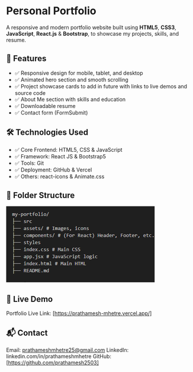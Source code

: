 # Personal Portfolio

A responsive and modern portfolio website built using **HTML5**, **CSS3**, **JavaScript**, **React.js** & **Bootstrap**, to showcase my projects, skills, and resume.

## 📌 Features

- ✅ Responsive design for mobile, tablet, and desktop
- ✅ Animated hero section and smooth scrolling
- ✅ Project showcase cards to add in future with links to live demos and source code
- ✅ About Me section with skills and education
- ✅ Downloadable resume
- ✅ Contact form (FormSubmit)

## 🛠️ Technologies Used

- ✅ Core Frontend: HTML5, CSS & JavaScript
- ✅ Framework: React JS & Bootstrap5
- ✅ Tools: Git
- ✅ Deployment: GitHub & Vercel
- ✅ Others: react-icons & Animate.css

## 📂 Folder Structure

![alt text](image.png)

## 📡 Live Demo

Portfolio Live Link: [https://prathamesh-mhetre.vercel.app/]

## 📬 Contact

Email: prathameshmhetre25@gmail.com
LinkedIn: linkedin.com/in/prathameshmhetre
GitHub:[https://github.com/prathamesh2503]
